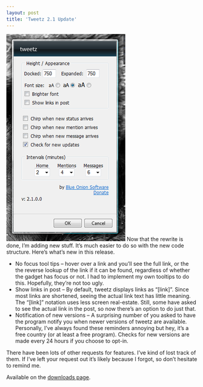 ```yaml
---
layout: post
title: 'Tweetz 2.1 Update'
---
```

![image](/cdn/images/blog/Tweetz2.1Update_10724/image.png) Now that the rewrite is done, I’m adding new stuff. It’s much easier to do so with the new code structure. Here’s what’s new in this release.

  * No focus tool tips – hover over a link and you’ll see the full link, or the the reverse lookup of the link if it can be found, regardless of whether the gadget has focus or not. I had to implement my own tooltips to do this. Hopefully, they’re not too ugly. 
  * Show links in post – By default, tweetz displays links as “[link]”. Since most links are shortened, seeing the actual link text has little meaning. The “[link]” notation uses less screen real-estate. Still, some have asked to see the actual link in the post, so now there’s an option to do just that. 
  * Notification of new versions – A surprising number of you asked to have the program notify you when newer versions of tweetz are available. Personally, I’ve always found these reminders annoying but hey, it’s a free country (or at least a free program). Checks for new versions are made every 24 hours if you choose to opt-in. 

There have been lots of other requests for features. I’ve kind of lost track of them. If I’ve left your request out it’s likely because I forgot, so don’t hesitate to remind me.

Available on the [downloads page](/downloads).
